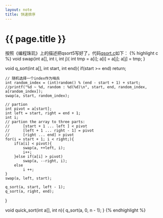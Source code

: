 ```yaml
---
layout: note
title: 快速排序
---
```


{{ page.title }}
================

按照《编程珠玑》上的描述把qsort5写好了，代码[qsort.c](code/qsort.c)如下：
{% highlight c %}
void swap(int a[], int i, int j){
    int tmp = a[i];
    a[i] = a[j];
    a[j] = tmp;
}

void q_sort(int a[], int start, int end){
    if(start >= end)
        return;

    // 随机选择一个index作为哨兵
    int random_index = (int)random() % (end - start + 1) + start;
    //printf("%d ~ %d, random : %d(%d)\n", start, end, random_index, a[random_index]);
    swap(a, start, random_index);

    // partion 
    int pivot = a[start];
    int left = start, right = end + 1;
    int i;
    // partion the array to three parts:
    //      [start + 1 ... left ] < pivot
    //      [left + 1 ... right - 1] = pivot
    //      [right ... end] > pivot
    for(i = start + 1; i < right;){
        if(a[i] < pivot){
            swap(a, ++left, i);
            i++;
        }else if(a[i] > pivot)
            swap(a, --right, i);
        else
            i ++;
    }
    swap(a, left, start);

    q_sort(a, start, left - 1);
    q_sort(a, right, end);
}

void quick_sort(int a[], int n){
   q_sort(a, 0, n - 1);
}
{% endhighlight %}